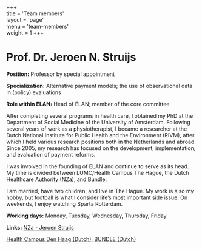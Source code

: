 +++  
title = 'Team members'  
layout = 'page'  
menu = 'team-members'  
weight = 1
+++ 

# Prof. Dr. Jeroen N. Struijs

**Position:** Professor by special appointment

**Specialization:** Alternative payment models; the use of observational data in (policy) evaluations

**Role within ELAN:** Head of ELAN; member of the core committee

After completing several programs in health care, I obtained my PhD at the Department of Social Medicine of the University of Amsterdam. Following several years of work as a physiotherapist, I became a researcher at the Dutch National Institute for Public Health and the Environment (RIVM), after which I held various research positions both in the Netherlands and abroad. Since 2005, my research has focused on the development, implementation, and evaluation of payment reforms.

I was involved in the founding of ELAN and continue to serve as its head. My time is divided between LUMC/Health Campus The Hague, the Dutch Healthcare Authority (NZa), and Bundle.

I am married, have two children, and live in The Hague. My work is also my hobby, but football is what I consider life’s most important side issue. On weekends, I enjoy watching Sparta Rotterdam.

**Working days:** Monday, Tuesday, Wednesday, Thursday, Friday

**Links:** [NZa - Jeroen Struijs](https://www.nza.nl/over-de-nza/organisatie/management-p/jeroen-struijs)

<a href="https://healthcampusdenhaag.nl/">Health Campus Den Haag (Dutch)</a>, <a href="https://healthcampusdenhaag.nl/nl/bundle/">BUNDLE (Dutch)</a>
